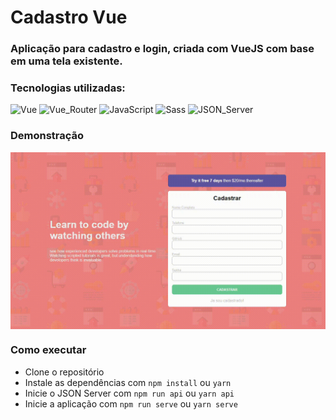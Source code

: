 # Cadastro Vue

### Aplicação para cadastro e login, criada com VueJS com base em uma tela existente.

### Tecnologias utilizadas: 

![Vue](https://img.shields.io/badge/Vue.js-35495E?style=for-the-badge&logo=vue.js&logoColor=4FC08D)
![Vue_Router](https://img.shields.io/badge/Vue_Router-35495E?style=for-the-badge&logo=vue.js&logoColor=4FC08D)
![JavaScript](https://img.shields.io/badge/JavaScript-F7DF1E?style=for-the-badge&logo=javascript&logoColor=black)
![Sass](https://img.shields.io/badge/Sass-CC6699?style=for-the-badge&logo=sass&logoColor=white)
![JSON_Server](https://img.shields.io/badge/Json_Server-F7DF1E?style=for-the-badge&logo=json&logoColor=black)

### Demonstração

<p align="center">
    <img align="center" src="./ref/demonstration.gif" alt="GIF de demonstração da aplicação">
</p>

### Como executar

- Clone o repositório
- Instale as dependências com `npm install` ou `yarn`
- Inicie o JSON Server com `npm run api` ou `yarn api`
- Inicie a aplicação com `npm run serve` ou `yarn serve`